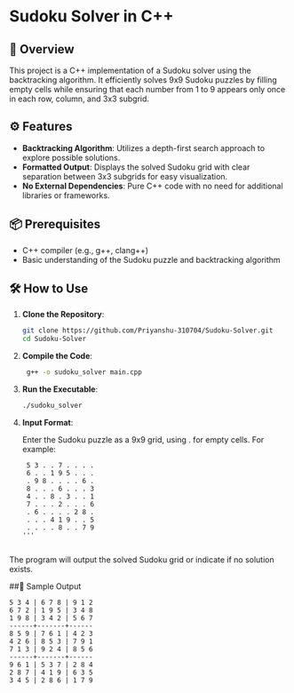 # Sudoku Solver in C++

## 🧩 Overview

This project is a C++ implementation of a Sudoku solver using the backtracking algorithm. It efficiently solves 9x9 Sudoku puzzles by filling empty cells while ensuring that each number from 1 to 9 appears only once in each row, column, and 3x3 subgrid.

## ⚙️ Features

- **Backtracking Algorithm**: Utilizes a depth-first search approach to explore possible solutions.
- **Formatted Output**: Displays the solved Sudoku grid with clear separation between 3x3 subgrids for easy visualization.
- **No External Dependencies**: Pure C++ code with no need for additional libraries or frameworks.

## 📦 Prerequisites

- C++ compiler (e.g., g++, clang++)
- Basic understanding of the Sudoku puzzle and backtracking algorithm

## 🛠️ How to Use

1. **Clone the Repository**:

   ```bash
   git clone https://github.com/Priyanshu-310704/Sudoku-Solver.git
   cd Sudoku-Solver
2. **Compile the Code**:
   ```bash
    g++ -o sudoku_solver main.cpp

3. **Run the Executable**:
    ```bash
    ./sudoku_solver


4. **Input Format**:

   Enter the Sudoku puzzle as a 9x9 grid, using . for empty cells. For example:
   ```
    5 3 . . 7 . . . .
    6 . . 1 9 5 . . .
    . 9 8 . . . . 6 .
    8 . . . 6 . . . 3
    4 . . 8 . 3 . . 1
    7 . . . 2 . . . 6
    . 6 . . . . 2 8 .
    . . . 4 1 9 . . 5
    . . . . 8 . . 7 9
   '''


The program will output the solved Sudoku grid or indicate if no solution exists.

##🎨 Sample Output
```
5 3 4 | 6 7 8 | 9 1 2
6 7 2 | 1 9 5 | 3 4 8
1 9 8 | 3 4 2 | 5 6 7
------+-------+------
8 5 9 | 7 6 1 | 4 2 3
4 2 6 | 8 5 3 | 7 9 1
7 1 3 | 9 2 4 | 8 5 6
------+-------+------
9 6 1 | 5 3 7 | 2 8 4
2 8 7 | 4 1 9 | 6 3 5
3 4 5 | 2 8 6 | 1 7 9
